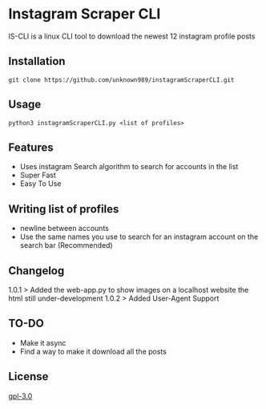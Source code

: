 # Instagram Scraper CLI

IS-CLI is a linux CLI tool to download the newest 12 instagram profile posts

## Installation

``` git clone https://github.com/unknown989/instagramScraperCLI.git ```

## Usage

```
python3 instagramScraperCLI.py <list of profiles>
```

## Features
* Uses instagram Search algorithm to search for accounts in the list
* Super Fast
* Easy To Use

## Writing list of profiles
* newline between accounts
* Use the same names you use to search for an instagram account on the search bar (Recommended)
## Changelog
1.0.1 > Added the web-app.py to show images on a localhost website the html still under-development
1.0.2 > Added User-Agent Support

## TO-DO
* Make it async
* Find a way to make it download all the posts


## License
[gpl-3.0](https://choosealicense.com/licenses/gpl-3.0/)
